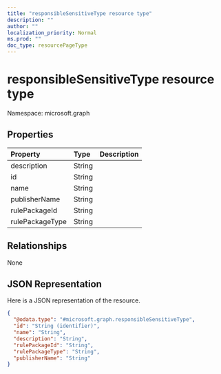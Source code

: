 ```yaml
---
title: "responsibleSensitiveType resource type"
description: ""
author: ""
localization_priority: Normal
ms.prod: ""
doc_type: resourcePageType
---
```


# responsibleSensitiveType resource type


Namespace: microsoft.graph



## Properties
|Property|Type|Description|
|:---|:---|:---|
|description|String||
|id|String||
|name|String||
|publisherName|String||
|rulePackageId|String||
|rulePackageType|String||

## Relationships
None

## JSON Representation
Here is a JSON representation of the resource.
<!-- {
  "blockType": "resource",
  "@odata.type": "microsoft.graph.responsibleSensitiveType"
}
-->
``` json
{
  "@odata.type": "#microsoft.graph.responsibleSensitiveType",
  "id": "String (identifier)",
  "name": "String",
  "description": "String",
  "rulePackageId": "String",
  "rulePackageType": "String",
  "publisherName": "String"
}
```


